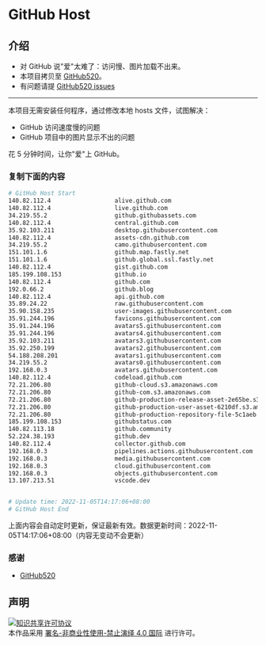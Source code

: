 # GitHub Host
## 介绍
- 对 GitHub 说"爱"太难了：访问慢、图片加载不出来。
- 本项目拷贝至 [GitHub520](https://github.com/521xueweihan/GitHub520)。
- 有问题请提 [GitHub520 issues](https://github.com/521xueweihan/GitHub520/issues/new)

---

本项目无需安装任何程序，通过修改本地 hosts 文件，试图解决：
- GitHub 访问速度慢的问题
- GitHub 项目中的图片显示不出的问题

花 5 分钟时间，让你"爱"上 GitHub。

### 复制下面的内容
```bash
# GitHub Host Start
140.82.112.4                  alive.github.com
140.82.112.4                  live.github.com
34.219.55.2                   github.githubassets.com
140.82.112.4                  central.github.com
35.92.103.211                 desktop.githubusercontent.com
140.82.112.4                  assets-cdn.github.com
34.219.55.2                   camo.githubusercontent.com
151.101.1.6                   github.map.fastly.net
151.101.1.6                   github.global.ssl.fastly.net
140.82.112.4                  gist.github.com
185.199.108.153               github.io
140.82.112.4                  github.com
192.0.66.2                    github.blog
140.82.112.4                  api.github.com
35.89.24.22                   raw.githubusercontent.com
35.90.158.235                 user-images.githubusercontent.com
35.91.244.196                 favicons.githubusercontent.com
35.91.244.196                 avatars5.githubusercontent.com
35.91.244.196                 avatars4.githubusercontent.com
35.92.103.211                 avatars3.githubusercontent.com
35.92.250.199                 avatars2.githubusercontent.com
54.188.208.201                avatars1.githubusercontent.com
34.219.55.2                   avatars0.githubusercontent.com
192.168.0.3                   avatars.githubusercontent.com
140.82.112.4                  codeload.github.com
72.21.206.80                  github-cloud.s3.amazonaws.com
72.21.206.80                  github-com.s3.amazonaws.com
72.21.206.80                  github-production-release-asset-2e65be.s3.amazonaws.com
72.21.206.80                  github-production-user-asset-6210df.s3.amazonaws.com
72.21.206.80                  github-production-repository-file-5c1aeb.s3.amazonaws.com
185.199.108.153               githubstatus.com
140.82.113.18                 github.community
52.224.38.193                 github.dev
140.82.112.4                  collector.github.com
192.168.0.3                   pipelines.actions.githubusercontent.com
192.168.0.3                   media.githubusercontent.com
192.168.0.3                   cloud.githubusercontent.com
192.168.0.3                   objects.githubusercontent.com
13.107.213.51                 vscode.dev


# Update time: 2022-11-05T14:17:06+08:00
# GitHub Host End

```
上面内容会自动定时更新，保证最新有效。数据更新时间：2022-11-05T14:17:06+08:00（内容无变动不会更新）

### 感谢

- [GitHub520](https://github.com/521xueweihan/GitHub520)

## 声明
<a rel="license" href="https://creativecommons.org/licenses/by-nc-nd/4.0/deed.zh"><img alt="知识共享许可协议" style="border-width: 0" src="https://licensebuttons.net/l/by-nc-nd/4.0/88x31.png"></a><br>本作品采用 <a rel="license" href="https://creativecommons.org/licenses/by-nc-nd/4.0/deed.zh">署名-非商业性使用-禁止演绎 4.0 国际</a> 进行许可。